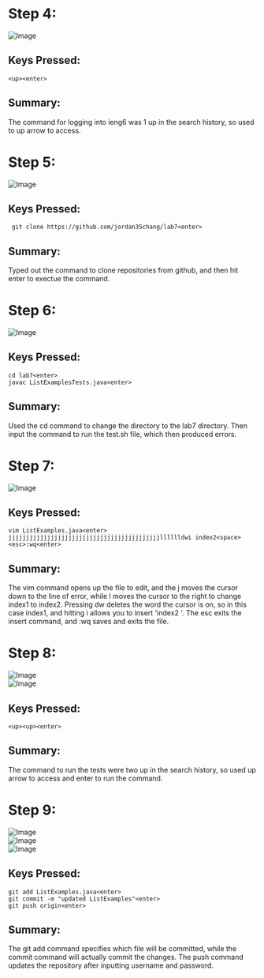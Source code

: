 # Step 4:
![Image](Step_4.png)   
## Keys Pressed:
```
<up><enter>
```   
## Summary:
The command for logging into ieng6 was 1 up in the search history, so used to up arrow to access.   
# Step 5:
![Image](Step_5.png)   
## Keys Pressed:
```
 git clone https://github.com/jordan35chang/lab7<enter>
```   
## Summary:
Typed out the command to clone repositories from github, and then hit enter to exectue the command.   
# Step 6:
![Image](Step_6.png)   
## Keys Pressed:
```
cd lab7<enter>
javac ListExamplesTests.java<enter>
```   
## Summary:
Used the cd command to change the directory to the lab7 directory. Then input the command to run the test.sh file, which then produced errors.   
# Step 7:
![Image](Step_7.png)   
## Keys Pressed:
```
vim ListExamples.java<enter>
jjjjjjjjjjjjjjjjjjjjjjjjjjjjjjjjjjjjjjjjjjjlllllldwi index2<space><esc>:wq<enter>
```   
## Summary:
The vim command opens up the file to edit, and the j moves the cursor down to the line of error, while l moves the cursor to the right to change index1 to index2. Pressing dw deletes the word the cursor is on, so in this case index1, and hitting i allows you to insert 'index2 '. The esc exits the insert command, and :wq saves and exits the file. 
# Step 8:
![Image](Step_8.png)   
![Image](Step_8b.png)   
## Keys Pressed:
```
<up><up><enter>
```   
## Summary:
The command to run the tests were two up in the search history, so used up arrow to access and enter to run the command.
# Step 9:
![Image](Step_9a.png)   
![Image](Step_9b.png)   
![Image](Step_9c.png)   
## Keys Pressed:
```
git add ListExamples.java<enter>
git commit -m "updated ListExamples"<enter>
git push origin<enter>
```   
## Summary:
The git add command specifies which file will be committed, while the commit command will actually commit the changes. The push command updates the repository after inputting username and password.
